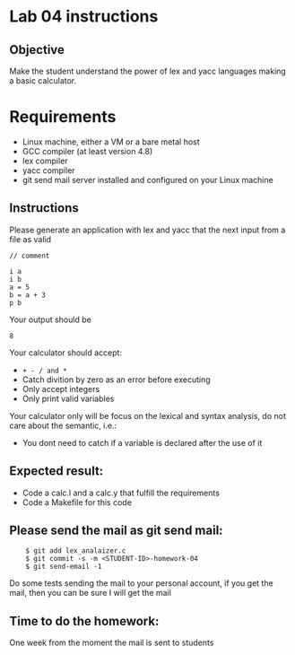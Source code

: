 # Lab 04 instructions

## Objective

Make the student understand the power of lex and yacc languages making a basic
calculator.

# Requirements

* Linux machine, either a VM or a bare metal host
* GCC compiler (at least version 4.8)
* lex compiler
* yacc compiler
* git send mail server installed and configured on your Linux machine

## Instructions

Please generate an application with lex and yacc that the next input from a file as valid

```
// comment

i a
i b
a = 5
b = a + 3
p b
```

Your output should be

```
8
```

Your calculator should accept:

* ```+ - / and * ```
* Catch divition by zero as an error before executing
* Only accept integers
* Only print valid variables

Your calculator only will be focus on the lexical and syntax analysis, do not
care about the semantic, i.e.:

* You dont need to catch if a variable is declared after the use of it


## Expected result:

* Code a calc.l and a calc.y  that fulfill the requirements
* Code a Makefile for this code

## Please send the mail as git send mail:

```
    $ git add lex_analaizer.c
    $ git commit -s -m <STUDENT-ID>-homework-04
    $ git send-email -1

```
Do some tests sending the mail to your personal account, if you get the mail,
then you can be sure I will get the mail

## Time to do the homework:

One week from the moment the mail is sent to students

